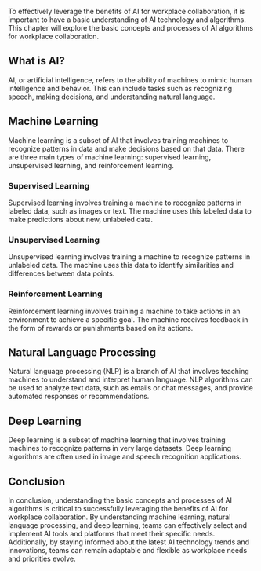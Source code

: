 
To effectively leverage the benefits of AI for workplace collaboration, it is important to have a basic understanding of AI technology and algorithms. This chapter will explore the basic concepts and processes of AI algorithms for workplace collaboration.

What is AI?
-----------

AI, or artificial intelligence, refers to the ability of machines to mimic human intelligence and behavior. This can include tasks such as recognizing speech, making decisions, and understanding natural language.

Machine Learning
----------------

Machine learning is a subset of AI that involves training machines to recognize patterns in data and make decisions based on that data. There are three main types of machine learning: supervised learning, unsupervised learning, and reinforcement learning.

### Supervised Learning

Supervised learning involves training a machine to recognize patterns in labeled data, such as images or text. The machine uses this labeled data to make predictions about new, unlabeled data.

### Unsupervised Learning

Unsupervised learning involves training a machine to recognize patterns in unlabeled data. The machine uses this data to identify similarities and differences between data points.

### Reinforcement Learning

Reinforcement learning involves training a machine to take actions in an environment to achieve a specific goal. The machine receives feedback in the form of rewards or punishments based on its actions.

Natural Language Processing
---------------------------

Natural language processing (NLP) is a branch of AI that involves teaching machines to understand and interpret human language. NLP algorithms can be used to analyze text data, such as emails or chat messages, and provide automated responses or recommendations.

Deep Learning
-------------

Deep learning is a subset of machine learning that involves training machines to recognize patterns in very large datasets. Deep learning algorithms are often used in image and speech recognition applications.

Conclusion
----------

In conclusion, understanding the basic concepts and processes of AI algorithms is critical to successfully leveraging the benefits of AI for workplace collaboration. By understanding machine learning, natural language processing, and deep learning, teams can effectively select and implement AI tools and platforms that meet their specific needs. Additionally, by staying informed about the latest AI technology trends and innovations, teams can remain adaptable and flexible as workplace needs and priorities evolve.
